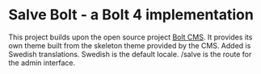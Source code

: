 Salve Bolt - a Bolt 4 implementation
================================

This project builds upon the open source project [Bolt CMS](https://boltcms.io).
It provides its own theme built from the skeleton theme provided by the CMS. Added is Swedish translations. 
Swedish is the default locale. /salve is the route for the admin interface.
